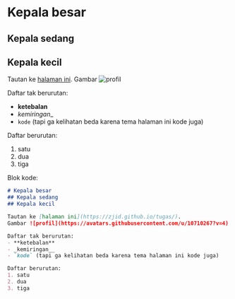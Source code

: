# Kepala besar
## Kepala sedang
## Kepala kecil

Tautan ke [halaman ini](https://zjid.github.io/tugas/).
Gambar ![profil](https://avatars.githubusercontent.com/u/10710267?v=4)

Daftar tak berurutan:
- **ketebalan**
- _kemiringan__
- `kode` (tapi ga kelihatan beda karena tema halaman ini kode juga)

Daftar berurutan:
1. satu
2. dua
3. tiga

Blok kode:
```markdown
# Kepala besar
## Kepala sedang
## Kepala kecil

Tautan ke [halaman ini](https://zjid.github.io/tugas/).
Gambar ![profil](https://avatars.githubusercontent.com/u/10710267?v=4)

Daftar tak berurutan:
- **ketebalan**
- _kemiringan__
- `kode` (tapi ga kelihatan beda karena tema halaman ini kode juga)

Daftar berurutan:
1. satu
2. dua
3. tiga
```
